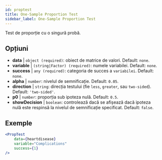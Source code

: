```yaml
---
id: proptest
title: One-Sample Proportion Test
sidebar_label: One-Sample Proportion Test
---
```


Test de proporție cu o singură probă.

## Opțiuni

* __data__ | `object (required)`: obiect de matrice de valori. Default: `none`.
* __variable__ | `(string|Factor) (required)`: numele variabilei. Default: `none`.
* __success__ | `any (required)`: categoria de succes a `variabilei`. Default: `none`.
* __alpha__ | `number`: nivelul de semnificație. Default: `0.05`.
* __direction__ | `string`: direcția testului (fie `less`, `greater`, sau `two-sided`). Default: `'two-sided'`.
* __p0__ | `number`: proporția sub ipoteza nulă. Default: `0.5`.
* __showDecision__ | `boolean`: controlează dacă se afișează dacă ipoteza nulă este respinsă la nivelul de semnificație specificat. Default: `false`.


## Exemple

```jsx live
<PropTest
    data={heartdisease} 
    variable="Complications"
    success={1}
/>
```
